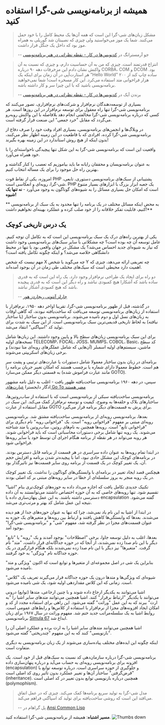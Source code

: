 # همیشه از برنامه‌نویسی شی-گرا استفاده کنید #

> مشکل زبان‌های شی-گرا این است که همه آن‌ها یک محیط کامل را با خود حمل می‌کنند. شما یک موز می‌خواستید ولی چیزی که نصیبتان شد گوریلی به همراه موز بود که داخل یک جنگل قرار داشت.
>
> -- جو آرمسترانگ در [کدنویس‌ها در کار - نقطه نظراتی در هنر برنامه‌نویسی](http://codersatwork.com/)

> انتزاع قدرتمند است. چیزی که من به آن حساسیت دارم، و چیزی که نسبت به آن واکنش نشان دادم این مزخرفات دهه ۹۰ درباره CORBA، COM و DCOM بود. هر استارت‌آپی در آن زمان برای اینکه یک "Hello World" ساده چاپ کند از ۲۰۰ هزار فراخوانی متد استفاده می‌کرد. این کار مسخره است! شما نمی‌خواهید برنامه‌نویسی باشید که با این چیزا سر و کار داشته باشه.
>
> -- برندن آیک در [کدنویس‌ها در کار - نقطه نظراتی در هنر برنامه‌نویسی](http://codersatwork.com/)

بسیاری از توسعه‌دهندگان نرم‌افزار و شرکت‌های نرم‌افزاری، تصور می‌کنند که برنامه‌نویسی شی-گرا تنها راه معقول برای توسعه نرم‌افزار در این روزها است. هر کسی که درباره برنامه‌نویسی شی-گرا مخالفتی انجام دهد بلافاصله با این واکنش رو‌به‌رو می‌گردد که مقابل "خرد جمعی" این صنعت قرار گرفته است.

در وبلاگ‌ها و انجمن‌های برنامه‌نویسی، بسیاری افراد وقت خود را صرف دفاع از برنامه‌نویسی شی-گرا کرده، افرادی که با قاطعیت در این زمینه اظهار نظر می‌‌کنند، بدون اینکه از هیچ روش استاندارد در این زمینه بهره بگیرند!

واقعیت این است که برنامه‌نویسی شی-گرا به این شکل تنها پیچیدگی ناخواسته‌ای را با خود همراه می‌آورد.

به عنوان برنامه‌نویسان و محققان رایانه ما باید بیاموزیم که تعصب را کنار گذاشته و بهترین راه حل موجود را برای یک مساله انتخاب کنیم.

امروزه، یکی از نقاط قوت PHP پشتیبانی از سبک‌های برنامه‌نویسی دستوری، تابعی، شی-گرا، رویه‌ای و انعکاسی است. PHP یک جعبه ابزار بزرگ با ابزارهای بسیار متنوع است که امکان حل بسیاری مسائل را به شیوه‌های گوناگون به وجود می‌آورد - **نه تنها یک شیوه!**

** به محض اینکه مسائل مختلف در یک برنامه را تنها محدود به یک سبک از برنامه‌نویسی کنیم، قابلیت تفکر خلاقانه را از خود صلب کرده و عملکرد بهینه‌ای نخواهیم داشت!**

## یک درس تاریخی کوچک ##

یکی از بهترین راه‌های درک یک سبک برنامه‌نویسی این است که به تکامل آن توجه کنیم. عامل توسعه آن چه بوده است؟ چه مشکلاتی با سایر سبک‌های برنامه‌نویسی وجود داشت که نیاز به شیوه‌ای جدید احساس می‌شد؟ یک مشکل در جهان واقعی بود یا تنها در محیط دانشگاهی خلاصه می‌شد؟ و اینکه چگونه تکامل یافته است؟

مهم نیست که شخص X چه می‌گوید یا شخص Y چه تعریفی ارائه می‌دهد، چیزی که اهمیت دارد محیطی است که سیک‌های مختلف طی زمان در آن بوجود آمده‌اند.

> دو راه برای ایجاد یک طراحی نرم‌افزار وجود دارد. یک راه این است که به قدری ساده باشد که آشکارا هیچ کمبودی نباشد و راه دیگر این است که به قدری پیچیده باشد که هیچ کمبودی آشکار نباشد.
>
> -- [چارلز آنتونی ریچاردز هور](https://en.wikiquote.org/wiki/C._A._R._Hoare)

در گذشته، قبل از ظهور برنامه‌نویسی شی-گرا، تقریبا اواخر دهه ۱۹۵۰، نرم‌افزار با استفاده از زبان‌های برنامه‌نویسی توسعه می‌یافت که ساخت‌یافته نبودند، که گاهی اوقات به زبان‌های نسل اول و دوم نامیده می‌شوند. برنامه‌نویسی بدون ساختار (یا ساختار نیافته) به لحاظ تاریخی قدیمی‌ترین سبک برنامه‌نویسی است. از این سبک به شدت برای تولید کد "اسپاگتی" انتقاد می‌شد.

برای این سبک برنامه‌نویسی زبان‌های سطح بالا و پایین وجود داشتند. این زبان‌ها شامل نسخه‌های اولیه TELECOMP، FOCAL، JOSS، MUMPS، COBOL، Basic، کد سطح ماشین، سیستم‌های اولیه اسمبلر (آن‌هایی که شامل عملگرهای رویه‌ای متا نبودند) و برخی زبان‌های اسکریپتی می‌شوند.

برنامه‌ای در زبان بدون ساختار معمولا شامل دستورات یا عبارت‌های ترتیبی و پشت سر هم است. خطوط معمولا دارای شماره یا برچسب هستند که امکان تغییر جریان برنامه‌ را به قسمتی دیگر ممکن می‌سازد (مانند عبارت فراموش شده GOTO).

سپس، در دهه ۱۹۶۰ برنامه‌نویسی ساخت‌یافته ظهور یافت - اغلب به دلیل نامه مشهور ادگار دایجسترا [عبارت‌های Go To مضر هستند](http://www.u.arizona.edu/~rubinson/copyright_violations/Go_To_Considered_Harmful.html)

برنامه‌نویسی ساخت‌یافته سبکی از برنامه‌نویسی است که با استفاده از ساب‌روتین‌ها، ساختارهای بلاک و حلقه‌ها به وضوح، کیفیت و توسعه نرم‌افزار کمک می‌کند. این سبک در مقابل استفاده از عبارت GOTO برای پرش به قسمت‌های دیگر برنامه قرار می‌گیرد.

بعدها، برنامه‌نویسی رویه‌ای از برنامه‌نویسی ساخت‌یافته مشتق شد. برنامه‌نویسی رویه‌ای مبتنی بر مفهوم "فراخوانی رویه" است. یک "فراخوانی رویه" نام دیگری برای "فراخوانی تابع" است. رویه‌ها همچنین به نام‌های روتین، ساب‌روتین یا متد شناخته می‌شوند. یک رویه تنها شامل برخی دستورات محاسباتی است که باید فراخوانی شوند. هر رویه می‌تواند در هر نقطه از برنامه هنگام اجرای آن توسط خود یا سایر رویه‌ها فراخوانی شود.

در ابتدا تمام رویه‌ها به عنوان داده سراسری در هر قسمت از برنامه قابل دسترس بودند. در برنامه‌های کوچک این مشکل حادی نبود، اما با پیچیده‌تر شدن برنامه و افزایش حجم آن، یک تغییر کوچک در یک قسمت از برنامه روی سایر قسمت‌ها نیز تاثیرگذار بود.

هیچکس قصد ایجاد تغییر در برنامه‌ای با وابستگی‌های گوناگون را نداشت. یک تغییر کوچک در یک رویه منجر به بروز سلسله‌ای از خطا در سایر رویه‌های مبتنی بر کد اصلی بودند.

تکنیک جدیدی تکامل یافت که اجازه می‌داد داده به حوزه‌های کوچک‌تری بنام "اشیا" تقسیم شود. تنها رویه‌های خاصی که به آن حوزه اختصاص داشتند می‌توانستند به آن داده دسترسی داشته باشند. به این عمل پنهان‌سازی داده یا encapsulation گفته می‌شود. نتیجه این عمل شامل کد بهتر و مرتب‌تری می‌شد.

در ابتدا از اشیا به این نام یاد نمی‌شد، چرا که تنها به عنوان حوزه‌های جدا از هم دیده می‌شدند. بعدها که وابستگی‌ها کاهش یافتند و ارتباط بین رویه‌ها و متغیرهای یک حوزه به عنوان قسمت‌های مجزا در نظر گرفته شد، مفهوم "شی" و "برنامه‌نویسی شی-گرا" بوجود آمد.

بعدها، اغلب به دلیل توسعه جاوا، برخی "اصطلاحات" بوجود آمدند و یک "رویه" یا "تابع" دیگر با این نام صدا زده نمی‌شدند، از آنجا که در حوزه جداگانه‌ای قرار داشت، "متد" نام گرفت. "متغیرها" نیز دیگر با این نام صدا زده نمی‌شدند بلکه هنگام قرارگیری در یک حوزه جداگانه نام "ویژگی" به خود گرفتند.

بنابراین یک شی در اصل مجموعه‌ای از متغیرها و توابع است که اکنون "ویژگی و متد" نامیده می‌شود.

شیوه‌ای که ویژگی‌ها و متدها درون یک حوزه جداگانه قرار می‌گیرند تعریف یک "کلاس" است. زمانی که این کلاس مقداردهی اولیه شود، یک شی نامیده می‌شود.

اشیا می‌توانند به یکدیگر ارجاع داده شوند و با چنین ارجاعی، متدها (توابع) درونی می‌توانند با یکدیگر "ارتباط برقرار" کنند. اشیا همچنین می‌توانند متدهای سایر اشیا را "به ارث" ببرند که به این عمل "وراثت" گفته می‌شود. این راهی برای استفاده مجدد از کد و امکان ایجاد افزونه‌های مجزا از نرم‌افزار با استفاده از کلاس‌ها و رابط‌های عمومی است. روابط اشیا به یک سلسله‌مراتب جدید ختم شد. مفهوم وراثت در سال ۱۹۶۷ برای زبان برنامه‌نویسی [Simula 67](http://en.wikipedia.org/wiki/Simula) ابداع شد.

اشیا همچنین می‌توانند متدهای سایر اشیا را به ارث برده و عملکرد اصلی آن را "بازنویسی" کنند که به این مفهوم "چندریختی" گفته می‌شود.

اینکه چگونه این ایده‌های مختلف پیاده‌سازی می‌شوند از یک زبان برنامه‌نویسی به دیگری متفاوت است.

برنامه‌نویسی شی-گرا درباره سازمان‌دهی کد نسبت به سبک‌های قبل از خود است. یک افزونه برای برنامه‌نویسی رویه‌ای به حساب می‌آید و درباره پنهان‌سازی داده (encapsulation) و جلوگیری از حوزه سراسری است. درباره توسعه توابع با "قرض‌گرفتن" ساختار آن‌ها و تغییر عملکرد بدون تاثیر روی کد اصلی است (inheritance). همچنین درباره بازنویسی توابع بدون تغییر در کد اصلی است (polymophism).

> مدل شی-گرا به تولید سریع برنامه‌ها کمک می‌کند. چیزی که در عمل اتفاق می‌افتد این است که روشی ساخت‌یافته برای تولید کد اسپاگتی فراهم می‌کند.
>
> -- پل گراهام در [Ansi Common Lisp](https://openlibrary.org/works/OL7944696W/ANSI_Common_Lisp)

**مسیر اشتباه**: همیشه از برنامه‌نویسی شی-گرا استفاده کنید. ![Thumbs down](/img/thumbs-down-rtl.png)
